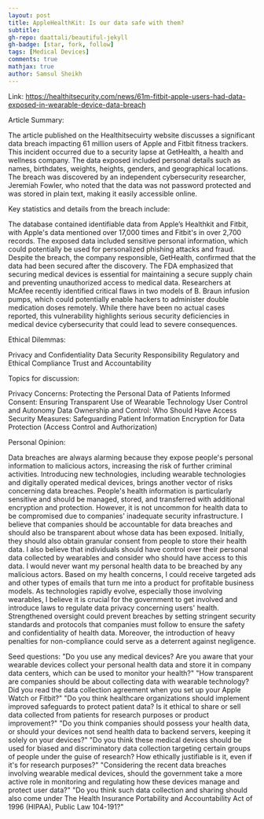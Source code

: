 ```yaml
---
layout: post
title: AppleHealthKit: Is our data safe with them?
subtitle:
gh-repo: daattali/beautiful-jekyll
gh-badge: [star, fork, follow]
tags: [Medical Devices]
comments: true
mathjax: true
author: Samsul Sheikh
---
```


Link: https://healthitsecurity.com/news/61m-fitbit-apple-users-had-data-exposed-in-wearable-device-data-breach	


Article Summary:

The article published on the Healthitsecuirty website discusses a significant data breach impacting 61 million users of Apple and Fitbit fitness trackers. This incident occurred due to a security lapse at GetHealth, a health and wellness company. The data exposed included personal details such as names, birthdates, weights, heights, genders, and geographical locations. The breach was discovered by an independent cybersecurity researcher, Jeremiah Fowler, who noted that the data was not password protected and was stored in plain text, making it easily accessible online.


Key statistics and details from the breach include:

The database contained identifiable data from Apple’s Healthkit and Fitbit, with Apple's data mentioned over 17,000 times and Fitbit's in over 2,700 records.
The exposed data included sensitive personal information, which could potentially be used for personalized phishing attacks and fraud.
Despite the breach, the company responsible, GetHealth, confirmed that the data had been secured after the discovery.
The FDA emphasized that securing medical devices is essential for maintaining a secure supply chain and preventing unauthorized access to medical data.
Researchers at McAfee recently identified critical flaws in two models of B. Braun infusion pumps, which could potentially enable hackers to administer double medication doses remotely. While there have been no actual cases reported, this vulnerability highlights serious security deficiencies in medical device cybersecurity that could lead to severe consequences.


Ethical Dilemmas: 

Privacy and Confidentiality
Data Security Responsibility
Regulatory and Ethical Compliance
Trust and Accountability


Topics for discussion:

Privacy Concerns: Protecting the Personal Data of Patients
Informed Consent: Ensuring Transparent Use of Wearable Technology
User Control and Autonomy
Data Ownership and Control: Who Should Have Access
Security Measures: Safeguarding Patient Information
Encryption for Data Protection (Access Control and Authorization)


Personal Opinion:

Data breaches are always alarming because they expose people's personal information to malicious actors, increasing the risk of further criminal activities. Introducing new technologies, including wearable technologies and digitally operated medical devices, brings another vector of risks concerning data breaches. People's health information is particularly sensitive and should be managed, stored, and transferred with additional encryption and protection. However, it is not uncommon for health data to be compromised due to companies' inadequate security infrastructure. I believe that companies should be accountable for data breaches and should also be transparent about whose data has been exposed. Initially, they should also obtain granular consent from people to store their health data. I also believe that individuals should have control over their personal data collected by wearables and consider who should have access to this data. I would never want my personal health data to be breached by any malicious actors. Based on my health concerns, I could receive targeted ads and other types of emails that turn me into a product for profitable business models. As technologies rapidly evolve, especially those involving wearables, I believe it is crucial for the government to get involved and introduce laws to regulate data privacy concerning users' health. Strengthened oversight could prevent breaches by setting stringent security standards and protocols that companies must follow to ensure the safety and confidentiality of health data. Moreover, the introduction of heavy penalties for non-compliance could serve as a deterrent against negligence.

Seed questions: 
"Do you use any medical devices? Are you aware that your wearable devices collect your personal health data and store it in company data centers, which can be used to monitor your health?"
"How transparent are companies should be about collecting data with wearable technology? Did you read the data collection agreement when you set up your Apple Watch or Fitbit?"
"Do you think healthcare organizations should implement improved safeguards to protect patient data? Is it ethical to share or sell data collected from patients for research purposes or product improvement?"
"Do you think companies should possess your health data, or should your devices not send health data to backend servers, keeping it solely on your devices?"
"Do you think these medical devices should be used for biased and discriminatory data collection targeting certain groups of people under the guise of research? How ethically justifiable is it, even if it's for research purposes?"
"Considering the recent data breaches involving wearable medical devices, should the government take a more active role in monitoring and regulating how these devices manage and protect user data?"
"Do you think such data collection and sharing should also come under The Health Insurance Portability and Accountability Act of 1996 (HIPAA), Public Law 104-191?"
